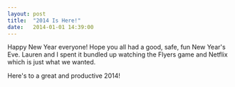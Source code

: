 ```yaml
---
layout: post
title:  "2014 Is Here!"
date:   2014-01-01 14:39:00
---
```


Happy New Year everyone! Hope you all had a good, safe, fun New Year's Eve. Lauren and I spent it bundled up watching the Flyers game and Netflix which is just what we wanted.

Here's to a great and productive 2014!